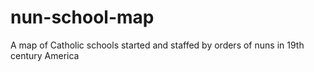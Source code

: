 # nun-school-map
A map of Catholic schools started and staffed by orders of nuns in 19th century America
